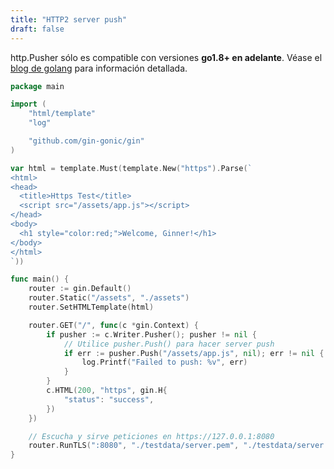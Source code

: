```yaml
---
title: "HTTP2 server push"
draft: false
---
```


http.Pusher sólo es compatible con versiones **go1.8+ en adelante**. Véase el [blog de golang](https://blog.golang.org/h2push) para información detallada.

```go
package main

import (
	"html/template"
	"log"

	"github.com/gin-gonic/gin"
)

var html = template.Must(template.New("https").Parse(`
<html>
<head>
  <title>Https Test</title>
  <script src="/assets/app.js"></script>
</head>
<body>
  <h1 style="color:red;">Welcome, Ginner!</h1>
</body>
</html>
`))

func main() {
	router := gin.Default()
	router.Static("/assets", "./assets")
	router.SetHTMLTemplate(html)

	router.GET("/", func(c *gin.Context) {
		if pusher := c.Writer.Pusher(); pusher != nil {
			// Utilice pusher.Push() para hacer server push
			if err := pusher.Push("/assets/app.js", nil); err != nil {
				log.Printf("Failed to push: %v", err)
			}
		}
		c.HTML(200, "https", gin.H{
			"status": "success",
		})
	})

	// Escucha y sirve peticiones en https://127.0.0.1:8080
	router.RunTLS(":8080", "./testdata/server.pem", "./testdata/server.key")
}
```

